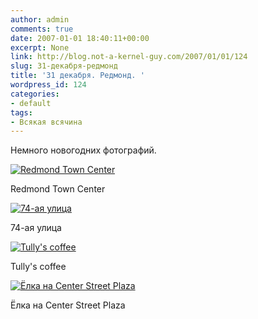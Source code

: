 ```yaml
---
author: admin
comments: true
date: 2007-01-01 18:40:11+00:00
excerpt: None
link: http://blog.not-a-kernel-guy.com/2007/01/01/124
slug: 31-декабря-редмонд
title: '31 декабря. Редмонд. '
wordpress_id: 124
categories:
- default
tags:
- Всякая всячина
---
```


Немного новогодних фотографий.



[![Redmond Town Center](http://blog.not-a-kernel-guy.com/wp-content/uploads/2007/01/redmond1.thumbnail.jpg)](http://blog.not-a-kernel-guy.com/wp-content/uploads/2007/01/redmond1.jpg)




Redmond Town Center



<!-- more -->

[![74-ая улица](http://blog.not-a-kernel-guy.com/wp-content/uploads/2007/01/redmond2.thumbnail.jpg)](http://blog.not-a-kernel-guy.com/wp-content/uploads/2007/01/redmond2.jpg)




74-ая улица





[![Tully's coffee](http://blog.not-a-kernel-guy.com/wp-content/uploads/2007/01/redmond3.thumbnail.jpg)](http://blog.not-a-kernel-guy.com/wp-content/uploads/2007/01/redmond3.jpg)




Tully's coffee





[![Ёлка на Center Street Plaza](http://blog.not-a-kernel-guy.com/wp-content/uploads/2007/01/redmond4.thumbnail.jpg)](http://blog.not-a-kernel-guy.com/wp-content/uploads/2007/01/redmond4.jpg)




Ёлка на Center Street Plaza



